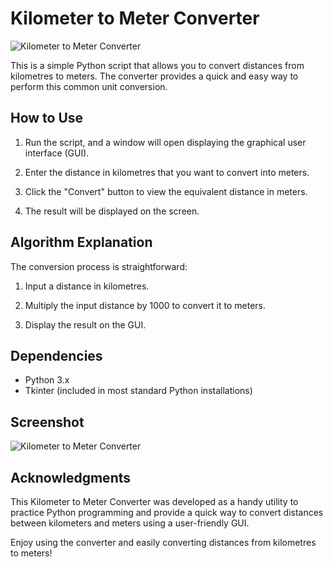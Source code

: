# Kilometer to Meter Converter

![Kilometer to Meter Converter](km_to_meter_converter.jpg)

This is a simple Python script that allows you to convert distances from kilometres to meters. The converter provides a quick and easy way to perform this common unit conversion.

## How to Use

1. Run the script, and a window will open displaying the graphical user interface (GUI).

2. Enter the distance in kilometres that you want to convert into meters.

3. Click the "Convert" button to view the equivalent distance in meters.

4. The result will be displayed on the screen.

## Algorithm Explanation

The conversion process is straightforward:

1. Input a distance in kilometres.

2. Multiply the input distance by 1000 to convert it to meters.

3. Display the result on the GUI.

## Dependencies

- Python 3.x
- Tkinter (included in most standard Python installations)

## Screenshot

![Kilometer to Meter Converter](screenshot.png)

## Acknowledgments

This Kilometer to Meter Converter was developed as a handy utility to practice Python programming and provide a quick way to convert distances between kilometers and meters using a user-friendly GUI.

Enjoy using the converter and easily converting distances from kilometres to meters!
